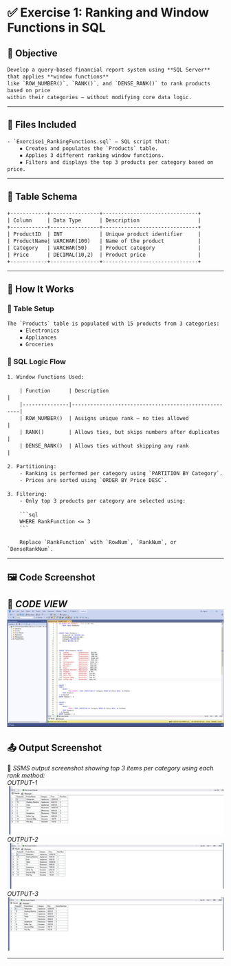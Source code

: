 # ✅ Exercise 1: Ranking and Window Functions in SQL

## 📘 Objective  
	Develop a query-based financial report system using **SQL Server** that applies **window functions**  
	like `ROW_NUMBER()`, `RANK()`, and `DENSE_RANK()` to rank products based on price  
	within their categories — without modifying core data logic.

---

## 📁 Files Included

	- `Exercise1_RankingFunctions.sql` — SQL script that:
		▪ Creates and populates the `Products` table.
		▪ Applies 3 different ranking window functions.
		▪ Filters and displays the top 3 products per category based on price.

---

## 🧾 Table Schema 

	+------------+----------------+-------------------------------+
	| Column     | Data Type      | Description                   |
	+------------+----------------+-------------------------------+
	| ProductID  | INT            | Unique product identifier     |
	| ProductName| VARCHAR(100)   | Name of the product           |
	| Category   | VARCHAR(50)    | Product category              |
	| Price      | DECIMAL(10,2)  | Product price                 |
	+------------+----------------+-------------------------------+

---

## 🧱 How It Works

### 🔹 Table Setup  
	The `Products` table is populated with 15 products from 3 categories:
		▪ Electronics  
		▪ Appliances  
		▪ Groceries

### 🔹 SQL Logic Flow

	1. Window Functions Used:

		| Function      | Description                                         |
		|---------------|-----------------------------------------------------|
		| ROW_NUMBER()  | Assigns unique rank — no ties allowed               |
		| RANK()        | Allows ties, but skips numbers after duplicates     |
		| DENSE_RANK()  | Allows ties without skipping any rank               |

	2. Partitioning:
		- Ranking is performed per category using `PARTITION BY Category`.
		- Prices are sorted using `ORDER BY Price DESC`.

	3. Filtering:
		- Only top 3 products per category are selected using:

		```sql
		WHERE RankFunction <= 3
		```

		Replace `RankFunction` with `RowNum`, `RankNum`, or `DenseRankNum`.

---

## 🖼️ Code Screenshot
📌 *CODE VIEW* 
![alt text](<WhatsApp Image 2025-06-27 at 19.18.04_dcea20e5.jpg>)
---

## 📤 Output Screenshot
📌 *SSMS output screenshot showing top 3 items per category using each rank method:*  
    *OUTPUT-1*
![alt text](<WhatsApp Image 2025-06-27 at 19.15.55_1696db26.jpg>)
    *OUTPUT-2*
![alt text](<WhatsApp Image 2025-06-27 at 19.16.14_497a80f9.jpg>)
    *OUTPUT-3*
![alt text](<WhatsApp Image 2025-06-27 at 19.17.12_a4cb0f37.jpg>)

---



